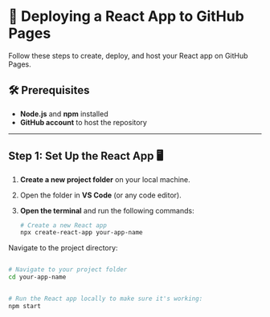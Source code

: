 # 🚀 Deploying a React App to GitHub Pages

Follow these steps to create, deploy, and host your React app on GitHub Pages.

## 🛠️ Prerequisites

- **Node.js** and **npm** installed
- **GitHub account** to host the repository

---

## Step 1: Set Up the React App 🖥️

1. **Create a new project folder** on your local machine.
2. Open the folder in **VS Code** (or any code editor).
3. **Open the terminal** and run the following commands:

   ```bash
   # Create a new React app
   npx create-react-app your-app-name

  Navigate to the project directory:
  
```bash

# Navigate to your project folder
cd your-app-name


# Run the React app locally to make sure it's working:
npm start



